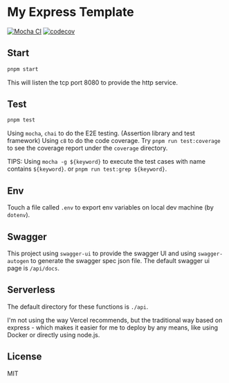 # My Express Template

[![Mocha CI](https://github.com/Lonor/express-api/actions/workflows/ci.yaml/badge.svg)](https://github.com/Lonor/express-api/actions/workflows/ci.yaml)
[![codecov](https://codecov.io/gh/Lonor/node-express-example/branch/main/graph/badge.svg?token=KI6j0Pvoid)](https://codecov.io/gh/Lonor/node-express-example)

## Start

```sh
pnpm start
```

This will listen the tcp port 8080 to provide the http service.

## Test

```sh
pnpm test
```

Using `mocha`, `chai` to do the E2E testing. (Assertion library and test framework)
Using `c8` to do the code coverage. Try `pnpm run test:coverage` to see the coverage report under the `coverage` directory.

TIPS: Using `mocha -g ${keyword}` to execute the test cases with name contains `${keyword}`.
or `pnpm run test:grep ${keyword}`.

## Env

Touch a file called `.env` to export env variables on local dev machine (by `dotenv`).

## Swagger

This project using `swagger-ui` to provide the swagger UI and using `swagger-autogen` to generate the swagger spec json file. The default swagger ui page is `/api/docs`.

## Serverless

The default directory for these functions is `./api`.

I'm not using the way Vercel recommends, but the traditional way based on express - which makes it easier for me to deploy by any means, like using Docker or directly using node.js.

## License

MIT
